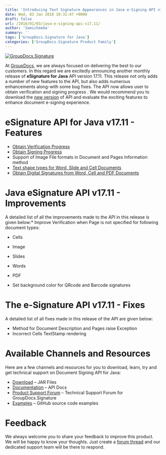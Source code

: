 ```yaml
---
title: 'Introducing Text Signature Appearances in Java e-Signing API v17.11'
date: Wed, 03 Jan 2018 10:31:47 +0000
draft: false
url: /2018/01/03/java-e-signing-api-v17.11/
author: 'Samicheema'
summary: ''
tags: ['GroupDocs.Signature for Java']
categories: ['GroupDocs.Signature Product Family']
---
```


[![GroupDocs.Signature](https://blog.groupdocs.com/wp-content/uploads/sites/4/2017/03/groupdocs-signature-java.png)](https://products.groupdocs.com/signature/java)

At [GroupDocs,](https://www.groupdocs.com/) we are always focused on delivering the best to our customers. In this regard we are excitedly announcing another monthly release of **eSignature for Java** API version 17.11. This release not only adds a number of new features to the API, but also adds numerous enhancements along-with some bug fixes. The API now allows user to obtain verification and signing progress . We would recommend you to download the [new version](https://downloads.groupdocs.com/signature/java/) of API and evaluate the exciting features to enhance document e-signing experience.

# eSignature API for Java v17.11 - Features

*   [Obtain Verification Progress](https://docs.groupdocs.com/signature/java)
*   [Obtain Signing Progress](https://docs.groupdocs.com/signature/java)
*   Support of Image File formats in Document and Pages Information method
*   [Text shape types for Word, Slide and Cell Documents](https://docs.groupdocs.com/signature/java)
*   [Obtain Digital Signatures from Word, Cell and PDF Documents](https://docs.groupdocs.com/signature/java)

# Java eSignature API v17.11 - Improvements

A detailed list of all the improvements made to the API in this release is given below:*   Improve Verification when Page is not specified for following document types:

*   Cells
*   Image
*   Slides
*   Words
*   PDF

*   Set background color for QRcode and Barcode signatures

# The e-Signature API v17.11 - Fixes

A detailed list of all fixes made in this release of the API are given below:

*   Method for Document Description and Pages raise Exception
*   Incorrect Cells TextStamp rendering

# Available Channels and Resources

Here are a few channels and resources for you to download, learn, try and get technical support on Document Signing API for Java:

*   [Download](https://downloads.groupdocs.com/signature/java "Download") – JAR Files
*   [Documentation](https://docs.groupdocs.com/display/signaturejava/Home "Documentation") – API Docs
*   [Product Support Forum](https://forum.groupdocs.com/c/signature "Product Support Forum") – Technical Support Forum for GroupDocs.Signature
*   [Examples](https://github.com/groupdocs-signature/GroupDocs.Signature-for-Java "Examples") – GitHub source code examples

# Feedback

We always welcome you to share your feedback to improve this product. We will be happy to know your thoughts. Just create a [forum thread](https://forum.groupdocs.com/c/signature) and our dedicated support team will be there to respond.





